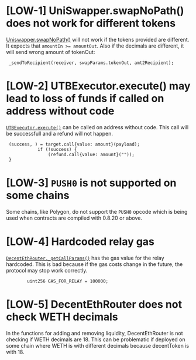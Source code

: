 # [LOW-1] UniSwapper.swapNoPath() does not work for different tokens

[Uniswapper.swapNoPath()](https://github.com/code-423n4/2024-01-decent/blob/07ef78215e3d246d47a410651906287c6acec3ef/src/swappers/UniSwapper.sol#L100-L121) will not work if the tokens provided are different. It expects that `amountIn >= amountOut`. Also if the decimals are different, it will send wrong amount of tokenOut: 
```solidity
 _sendToRecipient(receiver, swapParams.tokenOut, amt2Recipient);
```

# [LOW-2] UTBExecutor.execute() may lead to loss of funds if called on address without code

[`UTBExecutor.execute()`](https://github.com/code-423n4/2024-01-decent/blob/07ef78215e3d246d47a410651906287c6acec3ef/src/UTBExecutor.sol#L41-L81) can be called on address without code. This call will be successfull and a refund will not happen.

```solidity
 (success, ) = target.call{value: amount}(payload);
            if (!success) {
                (refund.call{value: amount}(""));
 }
```

# [LOW-3] `PUSH0` is not supported on some chains
Some chains, like Polygon, do not support the `PUSH0` opcode which is being used when contracts are compiled with 0.8.20 or above.

# [LOW-4] Hardcoded relay gas
[`DecentEthRouter._getCallParams()`](https://github.com/decentxyz/decent-bridge/blob/7f90fd4489551b69c20d11eeecb17a3f564afb18/src/DecentEthRouter.sol#L96) has the gas value for the relay hardcoded. This is bad because if the gas costs change in the future, the protocol may stop work correctly.

```solidity
        uint256 GAS_FOR_RELAY = 100000;
```

# [LOW-5] DecentEthRouter does not check WETH decimals
In the functions for adding and removing liquidity, DecentEthRouter is not checking if WETH decimals are 18. This can be problematic if deployed on some chain where WETH is with different decimals because decentToken is with 18.
